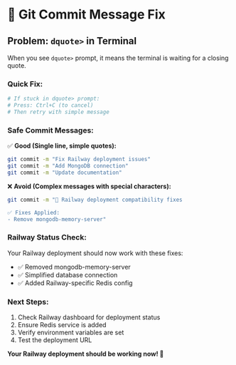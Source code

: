 # 🔧 Git Commit Message Fix

## Problem: `dquote>` in Terminal

When you see `dquote>` prompt, it means the terminal is waiting for a closing quote.

### **Quick Fix:**
```bash
# If stuck in dquote> prompt:
# Press: Ctrl+C (to cancel)
# Then retry with simple message
```

### **Safe Commit Messages:**

✅ **Good (Single line, simple quotes):**
```bash
git commit -m "Fix Railway deployment issues"
git commit -m "Add MongoDB connection"
git commit -m "Update documentation"
```

❌ **Avoid (Complex messages with special characters):**
```bash
git commit -m "🔧 Railway deployment compatibility fixes

✅ Fixes Applied:
- Remove mongodb-memory-server"
```

### **Railway Status Check:**

Your Railway deployment should now work with these fixes:
- ✅ Removed mongodb-memory-server 
- ✅ Simplified database connection
- ✅ Added Railway-specific Redis config

### **Next Steps:**
1. Check Railway dashboard for deployment status
2. Ensure Redis service is added
3. Verify environment variables are set
4. Test the deployment URL

**Your Railway deployment should be working now! 🚀**
